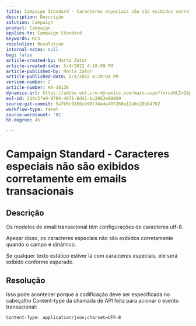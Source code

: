 ```yaml
---
title: Campaign Standard - Caracteres especiais não são exibidos corretamente em emails transacionais
description: Descrição
solution: Campaign
product: Campaign
applies-to: Campaign Standard
keywords: KCS
resolution: Resolution
internal-notes: null
bug: false
article-created-by: Marta Zator
article-created-date: 5/4/2022 4:18:09 PM
article-published-by: Marta Zator
article-published-date: 5/4/2022 4:20:04 PM
version-number: 2
article-number: KA-16136
dynamics-url: https://adobe-ent.crm.dynamics.com/main.aspx?forceUCI=1&pagetype=entityrecord&etn=knowledgearticle&id=5e5514c7-c5cb-ec11-a7b5-6045bd00d4f5
exl-id: 214c5fe9-9794-4671-8d41-bc2863e88069
source-git-commit: 5a7b9c9156cb90f34e4e49f268e12a0c29b64762
workflow-type: tm+mt
source-wordcount: '81'
ht-degree: 4%

---
```


# Campaign Standard - Caracteres especiais não são exibidos corretamente em emails transacionais

## Descrição


Os modelos de email transacional têm configurações de caracteres utf-8.

Apesar disso, os caracteres especiais não são exibidos corretamente quando o campo é dinâmico.

Se qualquer texto estático estiver lá com caracteres especiais, ele será exibido conforme esperado.


## Resolução


Isso pode acontecer porque a codificação deve ser especificada no cabeçalho Content-type da chamada de API feita para acionar o evento transacional:

`Content-Type: application/json;charset=UTF-8`
